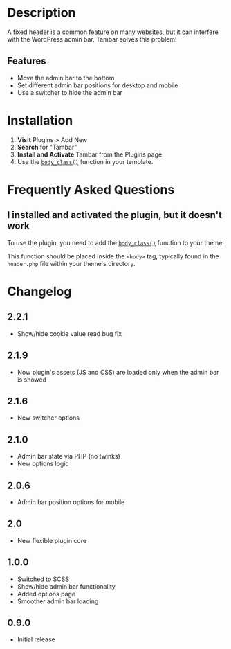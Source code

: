 # Description

A fixed header is a common feature on many websites, but it can interfere with the WordPress admin bar. Tambar solves this problem!

## Features

* Move the admin bar to the bottom
* Set different admin bar positions for desktop and mobile
* Use a switcher to hide the admin bar

# Installation

1. **Visit** Plugins > Add New
1. **Search** for "Tambar"
1. **Install and Activate** Tambar from the Plugins page
1. Use the [`body_class()`](https://developer.wordpress.org/reference/functions/body_class/) function in your template.

# Frequently Asked Questions

## I installed and activated the plugin, but it doesn't work

To use the plugin, you need to add the [`body_class()`](https://developer.wordpress.org/reference/functions/body_class/) function to your theme.

This function should be placed inside the `<body>` tag, typically found in the `header.php` file within your theme's directory.

# Changelog

## 2.2.1
* Show/hide cookie value read bug fix

## 2.1.9
* Now plugin's assets (JS and CSS) are loaded only when the admin bar is showed

## 2.1.6
* New switcher options

## 2.1.0
* Admin bar state via PHP (no twinks)
* New options logic

## 2.0.6
* Admin bar position options for mobile

## 2.0
* New flexible plugin core

## 1.0.0
* Switched to SCSS
* Show/hide admin bar functionality
* Added options page
* Smoother admin bar loading

## 0.9.0
* Initial release